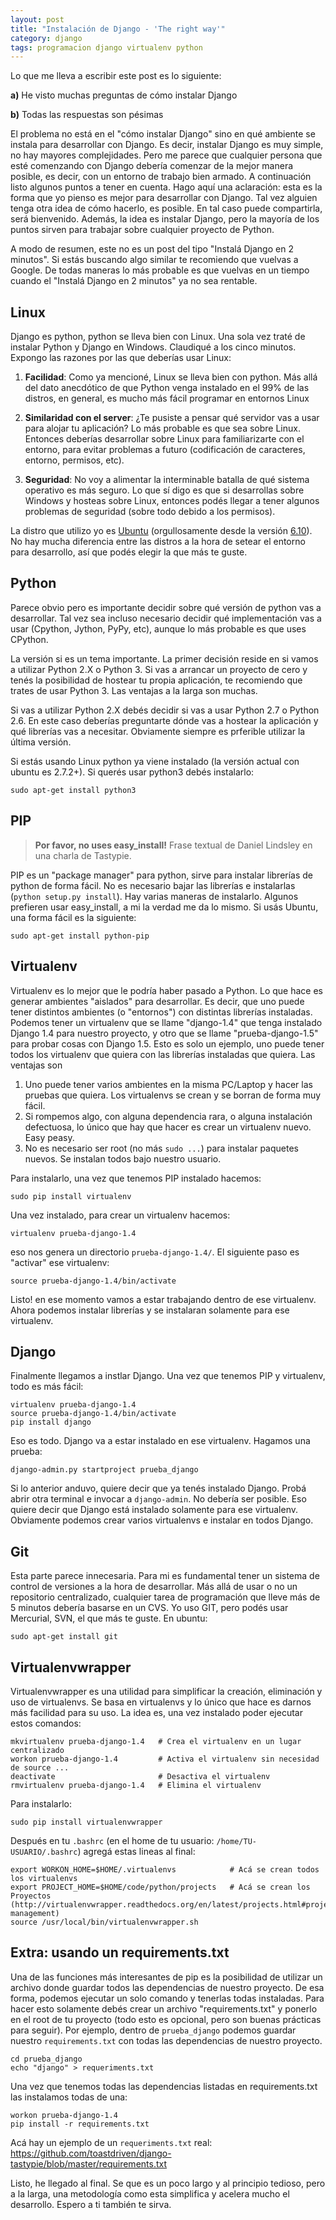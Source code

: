 ```yaml
---
layout: post
title: "Instalación de Django - 'The right way'"
category: django
tags: programacion django virtualenv python
---
```


Lo que me lleva a escribir este post es lo siguiente:

**a)** He visto muchas preguntas de cómo instalar Django

**b)** Todas las respuestas son pésimas

El problema no está en el "cómo instalar Django" sino en qué ambiente se instala para desarrollar con Django. Es decir, instalar Django es muy simple, no hay mayores complejidades. Pero me parece que cualquier persona que esté comenzando con Django debería comenzar de la mejor manera posible, es decir, con un entorno de trabajo bien armado. A continuación listo algunos puntos a tener en cuenta. Hago aquí una aclaración: esta es la forma que yo pienso es mejor para desarrollar con Django. Tal vez alguien tenga otra idea de cómo hacerlo, es posible. En tal caso puede compartirla, será bienvenido. Además, la idea es instalar Django, pero la mayoría de los puntos sirven para trabajar sobre cualquier proyecto de Python.

A modo de resumen, este no es un post del tipo "Instalá Django en 2 minutos". Si estás buscando algo similar te recomiendo que vuelvas a Google. De todas maneras lo más probable es que vuelvas en un tiempo cuando el "Instalá Django en 2 minutos" ya no sea rentable.

## Linux

Django es python, python se lleva bien con Linux. Una sola vez traté de instalar Python y Django en Windows. Claudiqué a los cinco minutos. Expongo las razones por las que deberías usar Linux:

1. **Facilidad**: Como ya mencioné, Linux se lleva bien con python. Más allá del dato anecdótico de que Python venga instalado en el 99% de las distros, en general, es mucho más fácil programar en entornos Linux

2. **Similaridad con el server**: ¿Te pusiste a pensar qué servidor vas a usar para alojar tu aplicación? Lo más probable es que sea sobre Linux. Entonces deberías desarrollar sobre Linux para familiarizarte con el entorno, para evitar problemas a futuro (codificación de caracteres, entorno, permisos, etc).

3. **Seguridad**: No voy a alimentar la interminable batalla de qué sistema operativo es más seguro. Lo que sí digo es que si desarrollas sobre Windows y hosteas sobre Linux, entonces podés llegar a tener algunos problemas de seguridad (sobre todo debido a los permisos).

La distro que utilizo yo es [Ubuntu](http://www.ubuntu.com/) (orgullosamente desde la versión [6.10](http://en.wikipedia.org/wiki/List_of_Ubuntu_releases#Ubuntu_6.10_.28Edgy_Eft.29)). No hay mucha diferencia entre las distros a la hora de setear el entorno para desarrollo, así que podés elegir la que más te guste.

## Python

Parece obvio pero es importante decidir sobre qué versión de python vas a desarrollar. Tal vez sea incluso necesario decidir qué implementación vas a usar (Cpython, Jython, PyPy, etc), aunque lo más probable es que uses CPython.

La versión si es un tema importante. La primer decisión reside en si vamos a utilizar Python 2.X o Python 3. Si vas a arrancar un proyecto de cero y tenés la posibilidad de hostear tu propia aplicación, te recomiendo que trates de usar Python 3. Las ventajas a la larga son muchas.

Si vas a utilizar Python 2.X debés decidir si vas a usar Python 2.7 o Python 2.6. En este caso deberías preguntarte dónde vas a hostear la aplicación y qué librerías vas a necesitar. Obviamente siempre es prferible utilizar la última versión.

Si estás usando Linux python ya viene instalado (la versión actual con ubuntu es 2.7.2+). Si querés usar python3 debés instalarlo:

	sudo apt-get install python3

## PIP

> **Por favor, no uses easy_install!** Frase textual de Daniel Lindsley en una charla de Tastypie.

PIP es un "package manager" para python, sirve para instalar librerías de python de forma fácil. No es necesario bajar las librerías e instalarlas (`python setup.py install`). Hay varias maneras de instalarlo. Algunos prefieren usar easy_install, a mi la verdad me da lo mismo. Si usás Ubuntu, una forma fácil es la siguiente:

	sudo apt-get install python-pip

## Virtualenv

Virtualenv es lo mejor que le podría haber pasado a Python. Lo que hace es generar ambientes "aislados" para desarrollar. Es decir, que uno puede tener distintos ambientes (o "entornos") con distintas librerías instaladas. Podemos tener un virtualenv que se llame "django-1.4" que tenga instalado Django 1.4 para nuestro proyecto, y otro que se llame "prueba-django-1.5" para probar cosas con Django 1.5. Esto es solo un ejemplo, uno puede tener todos los virtualenv que quiera con las librerías instaladas que quiera. Las ventajas son

1. Uno puede tener varios ambientes en la misma PC/Laptop y hacer las pruebas que quiera. Los virtualenvs se crean y se borran de forma muy fácil.
2. Si rompemos algo, con alguna dependencia rara, o alguna instalación defectuosa, lo único que hay que hacer es crear un virtualenv nuevo. Easy peasy.
3. No es necesario ser root (no más `sudo ...`) para instalar paquetes nuevos. Se instalan todos bajo nuestro usuario.

Para instalarlo, una vez que tenemos PIP instalado hacemos:

	sudo pip install virtualenv

Una vez instalado, para crear un virtualenv hacemos:

	virtualenv prueba-django-1.4

eso nos genera un directorio `prueba-django-1.4/`. El siguiente paso es "activar" ese virtualenv:

	source prueba-django-1.4/bin/activate

Listo! en ese momento vamos a estar trabajando dentro de ese virtualenv. Ahora podemos instalar librerías y se instalaran solamente para ese virtualenv.

## Django

Finalmente llegamos a instlar Django. Una vez que tenemos PIP y virtualenv, todo es más fácil:

	virtualenv prueba-django-1.4
	source prueba-django-1.4/bin/activate
	pip install django


Eso es todo. Django va a estar instalado en ese virtualenv. Hagamos una prueba:

	django-admin.py startproject prueba_django

Si lo anterior anduvo, quiere decir que ya tenés instalado Django. Probá abrir otra terminal e invocar a `django-admin`. No debería ser posible. Eso quiere decir que Django está instalado solamente para ese virtualenv. Obviamente podemos crear varios virtualenvs e instalar en todos Django.

## Git

Esta parte parece innecesaria. Para mi es fundamental tener un sistema de control de versiones a la hora de desarrollar. Más allá de usar o no un repositorio centralizado, cualquier tarea de programación que lleve más de 5 minutos debería basarse en un CVS. Yo uso GIT, pero podés usar Mercurial, SVN, el que más te guste. En ubuntu:

	sudo apt-get install git

## Virtualenvwrapper

Virtualenvwrapper es una utilidad para simplificar la creación, eliminación y uso de virtualenvs. Se basa en virtualenvs y lo único que hace es darnos más facilidad para su uso. La idea es, una vez instalado poder ejecutar estos comandos:

	mkvirtualenv prueba-django-1.4   # Crea el virtualenv en un lugar centralizado
	workon prueba-django-1.4         # Activa el virtualenv sin necesidad de source ...
	deactivate                       # Desactiva el virtualenv
	rmvirtualenv prueba-django-1.4   # Elimina el virtualenv

Para instalarlo:

	sudo pip install virtualenvwrapper


Después en tu `.bashrc` (en el home de tu usuario: `/home/TU-USUARIO/.bashrc`) agregá estas lineas al final:

	export WORKON_HOME=$HOME/.virtualenvs            # Acá se crean todos los virtualenvs
	export PROJECT_HOME=$HOME/code/python/projects   # Acá se crean los Proyectos (http://virtualenvwrapper.readthedocs.org/en/latest/projects.html#project-management)
	source /usr/local/bin/virtualenvwrapper.sh

## Extra: usando un requirements.txt

Una de las funciones más interesantes de pip es la posibilidad de utilizar un archivo donde guardar todos las dependencias de nuestro proyecto. De esa forma, podemos ejecutar un solo comando y tenerlas todas instaladas. Para hacer esto solamente debés crear un archivo "requirements.txt" y ponerlo en el root de tu proyecto (todo esto es opcional, pero son buenas prácticas para seguir). Por ejemplo, dentro de `prueba_django` podemos guardar nuestro `requirements.txt` con todas las dependencias de nuestro proyecto.

	cd prueba_django
	echo "django" > requeriments.txt

Una vez que tenemos todas las dependencias listadas en requirements.txt las instalamos todas de una:

	workon prueba-django-1.4
	pip install -r requirements.txt

Acá hay un ejemplo de un `requeriments.txt` real: https://github.com/toastdriven/django-tastypie/blob/master/requirements.txt


Listo, he llegado al final. Se que es un poco largo y al principio tedioso, pero a la larga, una metodología como esta simplifica y acelera mucho el desarrollo. Espero a ti también te sirva.
